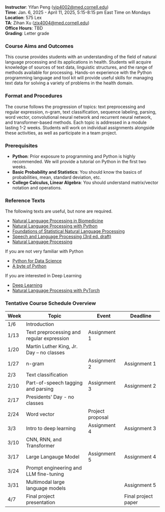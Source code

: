 **Instructor**: Yifan Peng ([yip4002@med.cornell.edu](yip4002@med.cornell.edu))<br>
**Time**: Jan. 6, 2025 - April 11, 2025, 5:15-8:15 pm East Time on Mondays<br>
**Location**: 575 Lex<br>
**TA**: Zihan Xu ([zix4004@med.cornell.edu](zix4004@med.cornell.edu))<br>
**Office Hours**: TBD<br>
**Grading**: Letter grade

### Course Aims and Outcomes

This course provides students with an understanding of the field of natural language processing and its applications in health. Students will acquire knowledge of sources of text data, linguistic structures, and the range of methods available for processing. Hands-on experience with the Python programming language and tool kit will provide useful skills for managing text data for solving a variety of problems in the health domain.

### Format and Procedures

The course follows the progression of topics: text preprocessing and regular expression, n-gram, text classification, sequence labeling, parsing, word vector, convolutional neural network and recurrent neural network, and transformer-based methods. Each topic is addressed in a module lasting 1-2 weeks. Students will work on individual assignments alongside these activities, as well as participate in a team project.

### Prerequisites

* **Python**: Prior exposure to programming and Python is highly recommended. We will provide a tutorial on Python in the first two weeks.
* **Basic Probability and Statistics**: You should know the basics of probabilities, mean, standard deviation, etc.
* **College Calculus, Linear Algebra**: You should understand matrix/vector notation and operations.

### Reference Texts

The following texts are useful, but none are required.

* [Natural Language Processing in Biomedicine](https://link.springer.com/book/10.1007/978-3-031-55865-8)
* [Natural Language Processing with Python](https://www.nltk.org/book/)
* [Foundations of Statistical Natural Language Processing](https://nlp.stanford.edu/fsnlp/)
* [Speech and Language Processing (3rd ed. draft)](https://web.stanford.edu/~jurafsky/slp3/)
* [Natural Language Processing](https://github.com/jacobeisenstein/gt-nlp-class/blob/master/notes/eisenstein-nlp-notes.pdf)

If you are not very familiar with Python

* [Python for Data Science](https://github.com/jakevdp/PythonDataScienceHandbook)
* [A byte of Python](https://python.swaroopch.com/)

If you are interested in Deep Learning

* [Deep Learning](http://www.deeplearningbook.org/)
* [Natural Language Processing with PyTorch](https://www.amazon.com/Natural-Language-Processing-PyTorch-Applications/dp/1491978236)

### Tentative Course Schedule Overview 

| Week | Topic | Event | Deadline |
|----|-------------------------------------------|-----------------------------|---------------------|
| 1/6 | Introduction | | |
| 1/13 | Text preprocessing and regular expression | Assignment 1 | |
| 1/20 | Martin Luther King, Jr. Day – no classes | |
| 1/27 | n-gram | Assignment 2 | Assignment 1 |
| 2/3 | Text classification | | |
| 2/10 | Part-of-speech tagging and parsing | Assignment 3 | Assignment 2 |
| 2/17 | Presidents' Day - no classes
| 2/24 | Word vector | Project proposal | |
| 3/3 | Intro to deep learning | Assignment 4 | Assignment 3 |
| 3/10 | CNN, RNN, and Transformer |  |
| 3/17 | Large Langauge Model | Assignment 5 | Assignment 4 |
| 3/24 | Prompt engineering and LLM fine-tuning |
| 3/31 | Multimodal large language models | | Assignment 5 |
| 4/7 | Final project presentation | | Final project paper |
